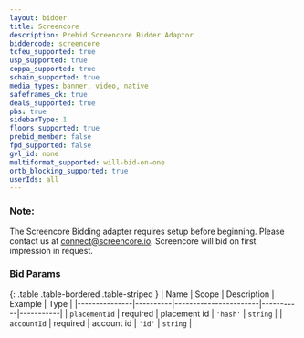 ```yaml
---
layout: bidder
title: Screencore
description: Prebid Screencore Bidder Adaptor
biddercode: screencore
tcfeu_supported: true
usp_supported: true
coppa_supported: true
schain_supported: true
media_types: banner, video, native
safeframes_ok: true
deals_supported: true
pbs: true
sidebarType: 1
floors_supported: true
prebid_member: false
fpd_supported: false
gvl_id: none
multiformat_supported: will-bid-on-one
ortb_blocking_supported: true
userIds: all
---
```


### Note:

The Screencore Bidding adapter requires setup before beginning. Please contact us at connect@screencore.io.
Screencore will bid on first impression in request.

### Bid Params

{: .table .table-bordered .table-striped }
| Name | Scope | Description | Example | Type |
|---------------|----------|-----------------------|-----------|-----------|
| `placementId` | required | placement id | `'hash'` | `string` |
| `accountId` | required | account id | `'id'` | `string` |
